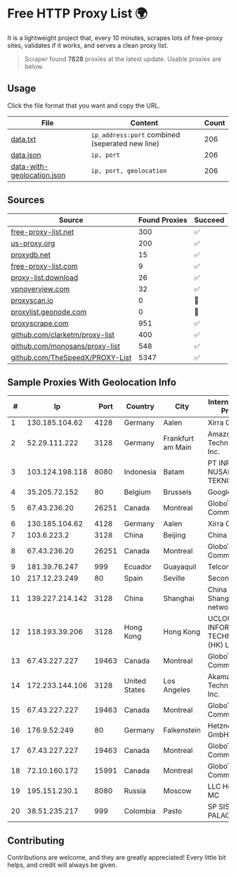 
# Free HTTP Proxy List 🌍

It is a lightweight project that, every 10 minutes, scrapes lots of free-proxy sites, validates if it works, and serves a clean proxy list.


> Scraper found **7828** proxies at the latest update. Usable proxies are below.

## Usage

Click the file format that you want and copy the URL.


|File|Content|Count|
|----|-------|-----|
|[data.txt](https://raw.githubusercontent.com/themiralay/Proxy-List-World/master/data.txt)|`ip_address:port` combined (seperated new line)|206|
|[data.json](https://raw.githubusercontent.com/themiralay/Proxy-List-World/master/data.json)|`ip, port`|206|
|[data-with-geolocation.json](https://raw.githubusercontent.com/themiralay/Proxy-List-World/master/data-with-geolocation.json)|`ip, port, geolocation`|206|

## Sources

|Source|Found Proxies|Succeed|
|------|-------------|-------|
|[free-proxy-list.net](https://free-proxy-list.net)|300|✅|
|[us-proxy.org](https://www.us-proxy.org)|200|✅|
|[proxydb.net](http://proxydb.net)|15|✅|
|[free-proxy-list.com](https://free-proxy-list.com/?page=&port=&type%5B%5D=http&type%5B%5D=https&up_time=0&search=Search)|9|✅|
|[proxy-list.download](https://www.proxy-list.download/HTTP)|26|✅|
|[vpnoverview.com](https://vpnoverview.com/privacy/anonymous-browsing/free-proxy-servers)|32|✅|
|[proxyscan.io](https://www.proxyscan.io)|0|🚫|
|[proxylist.geonode.com](https://proxylist.geonode.com/api/proxy-list?limit=300&page=1&sort_by=lastChecked&sort_type=desc&protocols=http,https)|0|🚫|
|[proxyscrape.com](https://api.proxyscrape.com/v2/?request=displayproxies&protocol=http&timeout=10000&country=all&ssl=all&anonymity=all)|951|✅|
|[github.com/clarketm/proxy-list](https://raw.githubusercontent.com/clarketm/proxy-list/master/proxy-list-raw.txt)|400|✅|
|[github.com/monosans/proxy-list](https://raw.githubusercontent.com/monosans/proxy-list/main/proxies/http.txt)|548|✅|
|[github.com/TheSpeedX/PROXY-List](https://raw.githubusercontent.com/TheSpeedX/PROXY-List/master/http.txt)|5347|✅|


## Sample Proxies With Geolocation Info

|#|Ip|Port|Country|City|Internet Service Provider|
|-|--|----|-------|----|-------------------------|
|1|130.185.104.62|4128|Germany|Aalen|Xirra GmbH|
|2|52.29.111.222|3128|Germany|Frankfurt am Main|Amazon Technologies Inc.|
|3|103.124.198.118|8080|Indonesia|Batam|PT INFORMASI NUSANTARA TEKNOLOGI|
|4|35.205.72.152|80|Belgium|Brussels|Google LLC|
|5|67.43.236.20|26251|Canada|Montreal|GloboTech Communications|
|6|130.185.104.62|4128|Germany|Aalen|Xirra GmbH|
|7|103.6.223.2|3128|China|Beijing|China Unicom|
|8|67.43.236.20|26251|Canada|Montreal|GloboTech Communications|
|9|181.39.76.247|999|Ecuador|Guayaquil|Telconet S.A|
|10|217.12.23.249|80|Spain|Seville|Secondary Node|
|11|139.227.214.142|3128|China|Shanghai|China Unicom Shanghai network|
|12|118.193.39.206|3128|Hong Kong|Hong Kong|UCLOUD INFORMATION TECHNOLOGY (HK) LIMITED|
|13|67.43.227.227|19463|Canada|Montreal|GloboTech Communications|
|14|172.233.144.106|3128|United States|Los Angeles|Akamai Technologies, Inc.|
|15|67.43.227.227|19463|Canada|Montreal|GloboTech Communications|
|16|176.9.52.249|80|Germany|Falkenstein|Hetzner Online GmbH|
|17|67.43.227.227|19463|Canada|Montreal|GloboTech Communications|
|18|72.10.160.172|15991|Canada|Montreal|GloboTech Communications|
|19|195.151.230.1|8080|Russia|Moscow|LLC Home Me MC|
|20|38.51.235.217|999|Colombia|Pasto|SP SISTEMAS PALACIOS LTDA|



## Contributing

Contributions are welcome, and they are greatly appreciated! Every
little bit helps, and credit will always be given.

